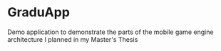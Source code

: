 GraduApp
========

Demo application to demonstrate the parts of the mobile game engine architecture I planned in my Master's Thesis

